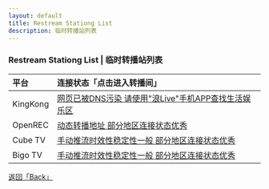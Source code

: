 ```yaml
---
layout: default
title: Restream Stationg List
description: 临时转播站列表
---
```


### Restream Stationg List | 临时转播站列表

| 平台 | 连接状态「点击进入转播间」 |
|:-----|:---------------------------|
| KingKong | [网页已被DNS污染 请使用"浪Live"手机APP查找生活娱乐区](https://www.kingkong.com.tw/4194288) |
| OpenREC | [动态转播地址 部分地区连接状态优秀](https://www.openrec.tv/user/kafuziroh) |
| Cube TV | [手动推流时效性稳定性一般 部分地区连接状态优秀](https://www.cube.tv/30195834) |
| Bigo TV | [手动推流时效性稳定性一般 部分地区连接状态优秀](http://www.bigo.tv/301987746) |

[返回「Back」](./)

